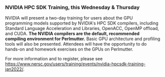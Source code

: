 ### NVIDIA HPC SDK Training, this Wednesday & Thursday

NVIDIA will present a two-day training for users about the GPU programming
models supported by NVIDIA's HPC SDK compilers, including Standard Language
Acceleration and Libraries, OpenACC, OpenMP offload, and CUDA. **The NVIDIA
compilers are the default, recommended compiling environment for Perlmutter.** 
Basic GPU architecture and profiling tools will also be presented. Attendees 
will have the opportunity to do hands-on and homework exercises on the GPUs on 
Perlmutter.

For more information and to register, please see
<https://www.nersc.gov/users/training/events/nvidia-hpcsdk-training-jan2022/>.
